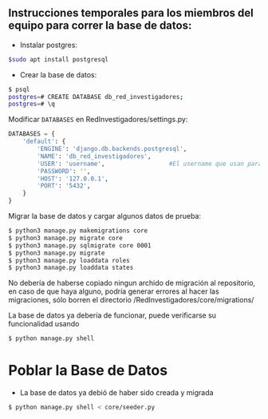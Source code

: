 ## Instrucciones temporales para los miembros del equipo para correr la base de datos:

- Instalar postgres:
```Bash
$sudo apt install postgresql
```

- Crear la base de datos:
```Bash
$ psql
postgres=# CREATE DATABASE db_red_investigadores;
postgres=# \q
```

Modificar `DATABASES` en RedInvestigadores/settings.py:
```Python
DATABASES = {
    'default': {
        'ENGINE': 'django.db.backends.postgresql',
        'NAME': 'db_red_investigadores',
        'USER': 'username',                  #El username que usan para postgres
        'PASSWORD': '',
        'HOST': '127.0.0.1',
        'PORT': '5432',
    }
}
```

Migrar la base de datos y cargar algunos datos de prueba:
```Bash
$ python3 manage.py makemigrations core
$ python3 manage.py migrate core
$ python3 manage.py sqlmigrate core 0001
$ python3 manage.py migrate
$ python3 manage.py loaddata roles
$ python3 manage.py loaddata states
```

No debería de haberse copiado ningun archido de migración al repositorio,
en caso de que haya alguno, podría generar errores al hacer las migraciones,
sólo borren el directorio /RedInvestigadores/core/migrations/

La base de datos ya debería de funcionar, puede verificarse su
funcionalidad usando
```Bash
$ python manage.py shell
```

# Poblar la Base de Datos
* La base de datos ya debió de haber sido creada y migrada
```Bash
$ python manage.py shell < core/seeder.py
```
